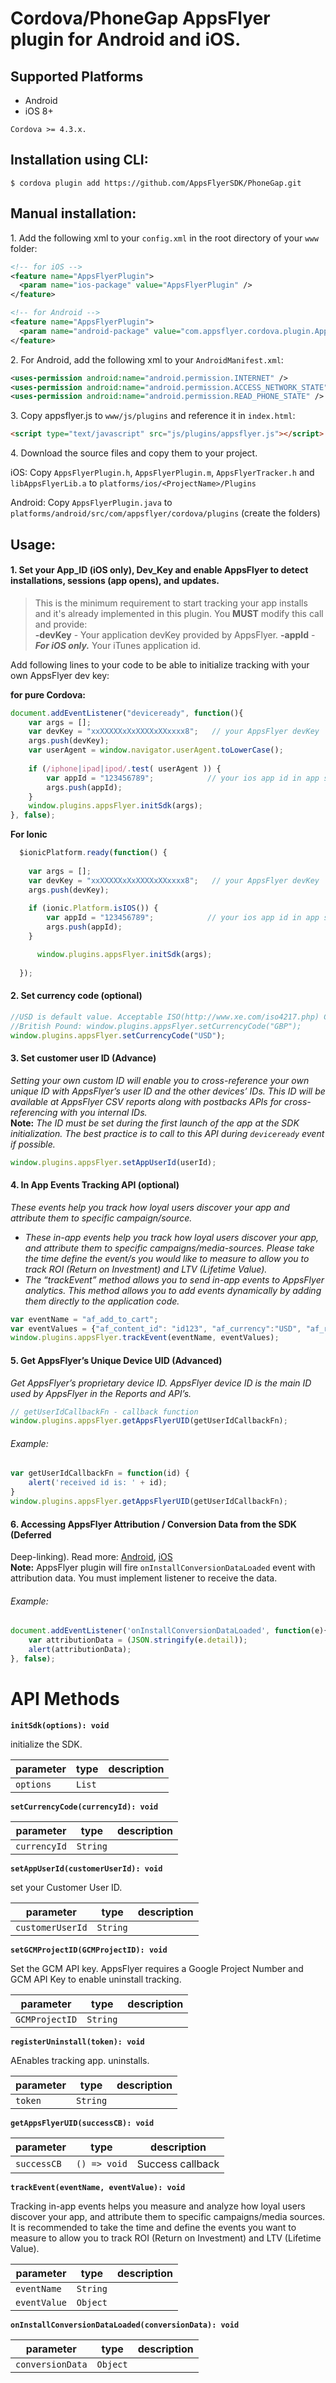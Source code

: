 

# Cordova/PhoneGap AppsFlyer plugin for Android and iOS. 

## Supported Platforms

- Android
- iOS 8+

 `Cordova >= 4.3.x.`



## Installation using CLI:
```
$ cordova plugin add https://github.com/AppsFlyerSDK/PhoneGap.git
```

## Manual installation:
1\. Add the following xml to your `config.xml` in the root directory of your `www` folder:
```xml
<!-- for iOS -->
<feature name="AppsFlyerPlugin">
  <param name="ios-package" value="AppsFlyerPlugin" />
</feature>
```
```xml
<!-- for Android -->
<feature name="AppsFlyerPlugin">
  <param name="android-package" value="com.appsflyer.cordova.plugin.AppsFlyerPlugin" />
</feature>
```
2\. For Android, add the following xml to your `AndroidManifest.xml`:
```xml
<uses-permission android:name="android.permission.INTERNET" />
<uses-permission android:name="android.permission.ACCESS_NETWORK_STATE" />
<uses-permission android:name="android.permission.READ_PHONE_STATE" />
```
3\. Copy appsflyer.js to `www/js/plugins` and reference it in `index.html`:
```html
<script type="text/javascript" src="js/plugins/appsflyer.js"></script>
```
4\. Download the source files and copy them to your project.

iOS: Copy `AppsFlyerPlugin.h`, `AppsFlyerPlugin.m`, `AppsFlyerTracker.h` and `libAppsFlyerLib.a` to `platforms/ios/<ProjectName>/Plugins`

Android: Copy `AppsFlyerPlugin.java` to `platforms/android/src/com/appsflyer/cordova/plugins` (create the folders)
        
## Usage:

#### 1\. Set your App_ID (iOS only), Dev_Key and enable AppsFlyer to detect installations, sessions (app opens), and updates.  
> This is the minimum requirement to start tracking your app installs and it's already implemented in this plugin. You **MUST** modify this call and provide:  
 **-devKey** - Your application devKey provided by AppsFlyer.
**-appId**  - ***For iOS only.*** Your iTunes application id.




Add following lines to your code to be able to initialize tracking with your own AppsFlyer dev key:

**for pure Cordova:**
```javascript
document.addEventListener("deviceready", function(){
    var args = [];
    var devKey = "xxXXXXXxXxXXXXxXXxxxx8";   // your AppsFlyer devKey
    args.push(devKey);
    var userAgent = window.navigator.userAgent.toLowerCase();
                          
    if (/iphone|ipad|ipod/.test( userAgent )) {
        var appId = "123456789";            // your ios app id in app store
        args.push(appId);
    }
    window.plugins.appsFlyer.initSdk(args);
}, false);
```

**For Ionic**

```javascript
  $ionicPlatform.ready(function() {       
    
    var args = [];
    var devKey = "xxXXXXXxXxXXXXxXXxxxx8";   // your AppsFlyer devKey
    args.push(devKey);
                              
    if (ionic.Platform.isIOS()) {
        var appId = "123456789";            // your ios app id in app store
        args.push(appId);
    }

      window.plugins.appsFlyer.initSdk(args);   
    
  });
```


#### 2\. Set currency code (optional)
```javascript
//USD is default value. Acceptable ISO(http://www.xe.com/iso4217.php) Currency codes here. Examples:  
//British Pound: window.plugins.appsFlyer.setCurrencyCode("GBP");  
window.plugins.appsFlyer.setCurrencyCode("USD");
```
#### 3\. Set customer user ID (Advance)
*Setting your own custom ID will enable you to cross-reference your own unique ID with AppsFlyer’s user ID and the 
other devices’ IDs. This ID will be available at AppsFlyer CSV reports along with postbacks APIs for cross-referencing 
with you internal IDs.*  
**Note:** *The ID must be set during the first launch of the app at the SDK initialization. The best practice is to call to this API during `deviceready` event if possible.*
```javascript
window.plugins.appsFlyer.setAppUserId(userId);
```
#### 4\. In App Events Tracking API (optional)
*These events help you track how loyal users discover your app and attribute them to specific campaign/source.*
- *These in-app events help you track how loyal users discover your app, and attribute them to specific 
campaigns/media-sources. Please take the time define the event/s you would like to measure to allow you 
to track ROI (Return on Investment) and LTV (Lifetime Value).*
- *The “trackEvent” method allows you to send in-app events to AppsFlyer analytics. This method allows you to 
add events dynamically by adding them directly to the application code.*

```javascript
var eventName = "af_add_to_cart";
var eventValues = {"af_content_id": "id123", "af_currency":"USD", "af_revenue": "2"};
window.plugins.appsFlyer.trackEvent(eventName, eventValues);
```
#### 5\. Get AppsFlyer’s Unique Device UID (Advanced)
*Get AppsFlyer’s proprietary device ID. AppsFlyer device ID is the main ID used by AppsFlyer in the Reports and API’s.*
```javascript
// getUserIdCallbackFn - callback function
window.plugins.appsFlyer.getAppsFlyerUID(getUserIdCallbackFn);
```
###### Example:
```javascript
var getUserIdCallbackFn = function(id) {
    alert('received id is: ' + id);
}
window.plugins.appsFlyer.getAppsFlyerUID(getUserIdCallbackFn);
```
#### 6\. Accessing AppsFlyer Attribution / Conversion Data from the SDK (Deferred 
Deep-linking). Read more: [Android](http://support.appsflyer.com/entries/69796693-Accessing-AppsFlyer-Attribution-Conversion-Data-from-the-SDK-Deferred-Deep-linking-), [iOS](http://support.appsflyer.com/entries/22904293-Testing-AppsFlyer-iOS-SDK-Integration-Before-Submitting-to-the-App-Store-)  
**Note:** AppsFlyer plugin will fire `onInstallConversionDataLoaded` event with attribution data. You must implement listener to receive the data.
###### Example:
```javascript
document.addEventListener('onInstallConversionDataLoaded', function(e){
    var attributionData = (JSON.stringify(e.detail));
    alert(attributionData);
}, false);
```

API Methods
===================
**`initSdk(options): void`**

initialize the SDK.

| parameter   | type                        | description |
| ----------- |-----------------------------|--------------|
| `options`   | `List`                      | |

**`setCurrencyCode(currencyId): void`**

| parameter   | type                        | description |
| ----------- |-----------------------------|--------------|
| `currencyId`   | `String`                      | |

**`setAppUserId(customerUserId): void`**

 set your Customer User ID.

| parameter   | type                        | description |
| ----------- |-----------------------------|--------------|
| `customerUserId`   | `String`                      | |

**`setGCMProjectID(GCMProjectID): void`**

Set the GCM API key. AppsFlyer requires a Google Project Number and GCM API Key to enable uninstall tracking.

| parameter   | type                        | description |
| ----------- |-----------------------------|--------------|
| `GCMProjectID`   | `String`                      | |

**`registerUninstall(token): void`**

AEnables tracking app. uninstalls.

| parameter   | type                        | description |
| ----------- |-----------------------------|--------------|
| `token`   | `String`                      | |

**`getAppsFlyerUID(successCB): void`**

| parameter   | type                        | description |
| ----------- |-----------------------------|--------------|
| `successCB` | `() => void`                | Success callback |

**`trackEvent(eventName, eventValue): void`**

Tracking in-app events helps you measure and analyze how loyal users discover your app, and attribute them to specific campaigns/media sources. It is recommended to take the time and define the events you want to measure to allow you to track ROI (Return on Investment) and LTV (Lifetime Value).

| parameter   | type                        | description |
| ----------- |-----------------------------|--------------|
| `eventName` | `String`                    |  |
| `eventValue` | `Object`                    |  |


**`onInstallConversionDataLoaded(conversionData): void`**

| parameter   | type                        | description |
| ----------- |-----------------------------|--------------|
| `conversionData` | `Object`                    |  |
